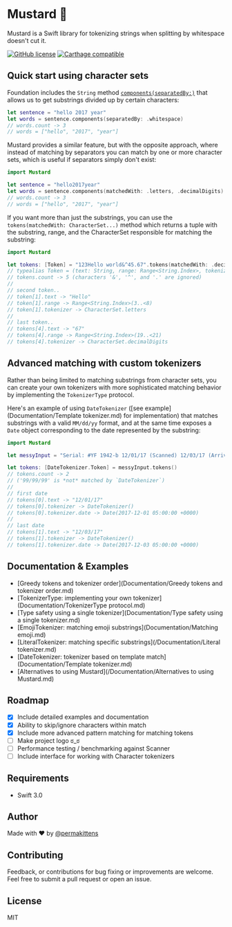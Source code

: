 # Mustard 🌭

Mustard is a Swift library for tokenizing strings when splitting by whitespace doesn't cut it.

[![GitHub license](https://img.shields.io/badge/license-MIT-lightgrey.svg)](https://github.com/mathewsanders/Mustard/blob/master/LICENSE) [![Carthage compatible](https://img.shields.io/badge/Carthage-compatible-4BC51D.svg?style=flat)](https://github.com/Carthage/Carthage)

## Quick start using character sets

Foundation includes the `String` method [`components(separatedBy:)`](https://developer.apple.com/reference/swift/string/1690777-components) that allows us to get substrings divided up by certain characters:

````Swift
let sentence = "hello 2017 year"
let words = sentence.components(separatedBy: .whitespace)
// words.count -> 3
// words = ["hello", "2017", "year"]
````  

Mustard provides a similar feature, but with the opposite approach, where instead of matching by separators you can match by one or more character sets, which is useful if separators simply don't exist:

````Swift
import Mustard

let sentence = "hello2017year"
let words = sentence.components(matchedWith: .letters, .decimalDigits)
// words.count -> 3
// words = ["hello", "2017", "year"]
````  

If you want more than just the substrings, you can use the `tokens(matchedWith: CharacterSet...)` method which returns a tuple with the substring, range, and the CharacterSet responsible for matching the substring:

````Swift
import Mustard

let tokens: [Token] = "123Hello world&^45.67".tokens(matchedWith: .decimalDigits, .letters)
// typealias Token = (text: String, range: Range<String.Index>, tokenizer: TokenizerType)
// tokens.count -> 5 (characters '&', '^', and '.' are ignored)
//
// second token..
// token[1].text -> "Hello"
// token[1].range -> Range<String.Index>(3..<8)
// token[1].tokenizer -> CharacterSet.letters
//
// last token..
// tokens[4].text -> "67"
// tokens[4].range -> Range<String.Index>(19..<21)
// tokens[4].tokenizer -> CharacterSet.decimalDigits
````

## Advanced matching with custom tokenizers

Rather than being limited to matching substrings from character sets, you can create your own tokenizers with more
sophisticated matching behavior by implementing the `TokenizerType` protocol.

Here's an example of using `DateTokenizer` ([see example](Documentation/Template tokenizer.md)
for implementation) that matches substrings with a valid `MM/dd/yy` format, and at the same time exposes a `Date` object corresponding to the  date represented by the substring:

````Swift
import Mustard

let messyInput = "Serial: #YF 1942-b 12/01/17 (Scanned) 12/03/17 (Arrived) ref: 99/99/99"

let tokens: [DateTokenizer.Token] = messyInput.tokens()
// tokens.count -> 2
// ('99/99/99' is *not* matched by `DateTokenizer`)
//
// first date
// tokens[0].text -> "12/01/17"
// tokens[0].tokenizer -> DateTokenizer()
// tokens[0].tokenizer.date -> Date(2017-12-01 05:00:00 +0000)
//
// last date
// tokens[1].text -> "12/03/17"
// tokens[1].tokenizer -> DateTokenizer()
// tokens[1].tokenizer.date -> Date(2017-12-03 05:00:00 +0000)
````

## Documentation & Examples

- [Greedy tokens and tokenizer order](Documentation/Greedy tokens and tokenizer order.md)
- [TokenizerType: implementing your own tokenizer](Documentation/TokenizerType protocol.md)
- [Type safety using a single tokenizer](Documentation/Type safety using a single tokenizer.md)
- [EmojiTokenizer: matching emoji substrings](Documentation/Matching emoji.md)
- [LiteralTokenizer: matching specific substrings](/Documentation/Literal tokenizer.md)
- [DateTokenizer: tokenizer based on template match](Documentation/Template tokenizer.md)
- [Alternatives to using Mustard](/Documentation/Alternatives to using Mustard.md)

## Roadmap
- [x] Include detailed examples and documentation
- [x] Ability to skip/ignore characters within match
- [x] Include more advanced pattern matching for matching tokens
- [ ] Make project logo ಠ_ಠ
- [ ] Performance testing / benchmarking against Scanner
- [ ] Include interface for working with Character tokenizers

## Requirements

- Swift 3.0

## Author

Made with :heart: by [@permakittens](http://twitter.com/permakittens)

## Contributing

Feedback, or contributions for bug fixing or improvements are welcome. Feel free to submit a pull request or open an issue.

## License

MIT

